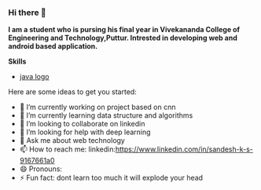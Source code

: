 ### Hi there 👋

**I am a student who is pursing his final year in Vivekananda College of Engineering and Technology,Puttur. Intrested in developing web and android based application.**

**Skills**
* [java logo](https://www.flaticon.com/svg/vstatic/svg/919/919854.svg?token=exp=1614684506~hmac=519c4ce8604ceab9f50f58f1738c7cc5)

Here are some ideas to get you started:

- 🔭 I’m currently working on project based on cnn
- 🌱 I’m currently learning data structure and algorithms
- 👯 I’m looking to collaborate on linkedin
- 🤔 I’m looking for help with deep learning
- 💬 Ask me about web technology
- 📫 How to reach me: linkedin:https://www.linkedin.com/in/sandesh-k-s-9167661a0
- 😄 Pronouns: 
- ⚡ Fun fact: dont learn too much it will explode your head



